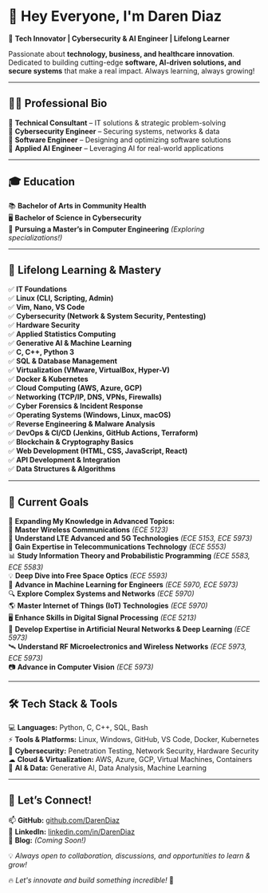 
# 👋 Hey Everyone, I'm Daren Diaz  
🚀 **Tech Innovator | Cybersecurity & AI Engineer | Lifelong Learner**  

Passionate about **technology, business, and healthcare innovation**. Dedicated to building cutting-edge **software, AI-driven solutions, and secure systems** that make a real impact. Always learning, always growing!  

---

## 👨‍💻 Professional Bio  

🔹 **Technical Consultant** – IT solutions & strategic problem-solving  
🔹 **Cybersecurity Engineer** – Securing systems, networks & data  
🔹 **Software Engineer** – Designing and optimizing software solutions  
🔹 **Applied AI Engineer** – Leveraging AI for real-world applications  

---

## 🎓 Education  

📚 **Bachelor of Arts in Community Health**  
🖥 **Bachelor of Science in Cybersecurity**  
🚀 **Pursuing a Master’s in Computer Engineering** *(Exploring specializations!)*  

---

## 📖 Lifelong Learning & Mastery  

✅ **IT Foundations**  
✅ **Linux (CLI, Scripting, Admin)**  
✅ **Vim, Nano, VS Code**  
✅ **Cybersecurity (Network & System Security, Pentesting)**  
✅ **Hardware Security**  
✅ **Applied Statistics Computing**  
✅ **Generative AI & Machine Learning**  
✅ **C, C++, Python 3**  
✅ **SQL & Database Management**  
✅ **Virtualization (VMware, VirtualBox, Hyper-V)**  
✅ **Docker & Kubernetes**  
✅ **Cloud Computing (AWS, Azure, GCP)**  
✅ **Networking (TCP/IP, DNS, VPNs, Firewalls)**  
✅ **Cyber Forensics & Incident Response**  
✅ **Operating Systems (Windows, Linux, macOS)**  
✅ **Reverse Engineering & Malware Analysis**  
✅ **DevOps & CI/CD (Jenkins, GitHub Actions, Terraform)**  
✅ **Blockchain & Cryptography Basics**  
✅ **Web Development (HTML, CSS, JavaScript, React)**  
✅ **API Development & Integration**  
✅ **Data Structures & Algorithms**  

---

## 🎯 Current Goals  

📌 **Expanding My Knowledge in Advanced Topics:**  
🚀 **Master Wireless Communications** *(ECE 5123)*  
📡 **Understand LTE Advanced and 5G Technologies** *(ECE 5153, ECE 5973)*  
🔗 **Gain Expertise in Telecommunications Technology** *(ECE 5553)*  
📊 **Study Information Theory and Probabilistic Programming** *(ECE 5583, ECE 5583)*  
💡 **Deep Dive into Free Space Optics** *(ECE 5593)*  
🧠 **Advance in Machine Learning for Engineers** *(ECE 5970, ECE 5973)*  
🔍 **Explore Complex Systems and Networks** *(ECE 5970)*  
🌎 **Master Internet of Things (IoT) Technologies** *(ECE 5970)*  
🖥 **Enhance Skills in Digital Signal Processing** *(ECE 5213)*  
🤖 **Develop Expertise in Artificial Neural Networks & Deep Learning** *(ECE 5973)*  
🛰 **Understand RF Microelectronics and Wireless Networks** *(ECE 5973, ECE 5973)*  
📷 **Advance in Computer Vision** *(ECE 5973)*  

---

## 🛠 Tech Stack & Tools  

💻 **Languages:** Python, C, C++, SQL, Bash  
⚡ **Tools & Platforms:** Linux, Windows, GitHub, VS Code, Docker, Kubernetes  
🔐 **Cybersecurity:** Penetration Testing, Network Security, Hardware Security  
☁ **Cloud & Virtualization:** AWS, Azure, GCP, Virtual Machines, Containers  
🧠 **AI & Data:** Generative AI, Data Analysis, Machine Learning  

---

## 🚀 Let’s Connect!  

📫 **GitHub:** [github.com/DarenDiaz](https://github.com/djdcybersecurity)  
💼 **LinkedIn:** [linkedin.com/in/DarenDiaz](https://www.linkedin.com/in/daren-diaz-442499220/)  
📝 **Blog:** *(Coming Soon!)*  

💡 *Always open to collaboration, discussions, and opportunities to learn & grow!*  

🔥 *Let's innovate and build something incredible!* 🚀  

